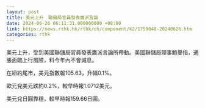 ```yaml
---
layout: post
title: 美元上升　聯儲局官員發表鷹派言論
date: 2024-06-26 06:11:31.000000000 +08:00
link: https://news.rthk.hk/rthk/ch/component/k2/1759040-20240626.htm
categories: rthk
---
```


美元上升，受到美國聯儲局官員發表鷹派言論所帶動。美國聯儲局理事鮑曼指，通脹面臨上行風險，料今年內不會減息。

在紐約尾市，美元指數報105.63，升幅0.1%。

歐元兌美元跌約0.2%，較早時報1.0712美元。

美元兌日圓靠穩，較早時報159.66日圓。
